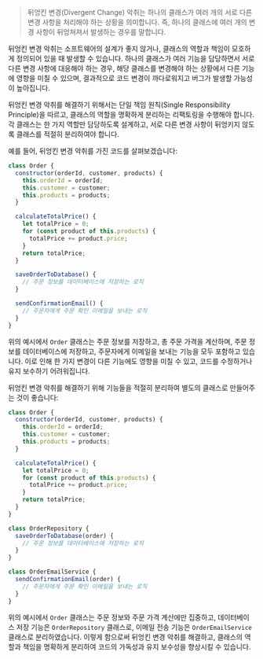 > 뒤엉킨 변경(Divergent Change) 악취는 하나의 클래스가 여러 개의 서로 다른 변경 사항을 처리해야 하는 상황을 의미합니다. 즉, 하나의 클래스에 여러 개의 변경 사항이 뒤엉쳐져서 발생하는 경우를 말합니다.

뒤엉킨 변경 악취는 소프트웨어의 설계가 좋지 않거나, 클래스의 역할과 책임이 모호하게 정의되어 있을 때 발생할 수 있습니다. 하나의 클래스가 여러 기능을 담당하면서 서로 다른 변경 사항에 대응해야 하는 경우, 해당 클래스를 변경해야 하는 상황에서 다른 기능에 영향을 미칠 수 있으며, 결과적으로 코드 변경이 까다로워지고 버그가 발생할 가능성이 높아집니다.

뒤엉킨 변경 악취를 해결하기 위해서는 단일 책임 원칙(Single Responsibility Principle)을 따르고, 클래스의 역할을 명확하게 분리하는 리팩토링을 수행해야 합니다. 각 클래스는 한 가지 역할만 담당하도록 설계하고, 서로 다른 변경 사항이 뒤엉키지 않도록 클래스를 적절히 분리하여야 합니다.

예를 들어, 뒤엉킨 변경 악취를 가진 코드를 살펴보겠습니다:

```js
class Order {
  constructor(orderId, customer, products) {
    this.orderId = orderId;
    this.customer = customer;
    this.products = products;
  }

  calculateTotalPrice() {
    let totalPrice = 0;
    for (const product of this.products) {
      totalPrice += product.price;
    }
    return totalPrice;
  }

  saveOrderToDatabase() {
    // 주문 정보를 데이터베이스에 저장하는 로직
  }

  sendConfirmationEmail() {
    // 주문자에게 주문 확인 이메일을 보내는 로직
  }
}
```

위의 예시에서 `Order` 클래스는 주문 정보를 저장하고, 총 주문 가격을 계산하며, 주문 정보를 데이터베이스에 저장하고, 주문자에게 이메일을 보내는 기능을 모두 포함하고 있습니다. 이로 인해 한 가지 변경이 다른 기능에도 영향을 미칠 수 있고, 코드를 수정하거나 유지 보수하기 어려워집니다.

뒤엉킨 변경 악취를 해결하기 위해 기능들을 적절히 분리하여 별도의 클래스로 만들어주는 것이 좋습니다:

```js
class Order {
  constructor(orderId, customer, products) {
    this.orderId = orderId;
    this.customer = customer;
    this.products = products;
  }

  calculateTotalPrice() {
    let totalPrice = 0;
    for (const product of this.products) {
      totalPrice += product.price;
    }
    return totalPrice;
  }
}

class OrderRepository {
  saveOrderToDatabase(order) {
    // 주문 정보를 데이터베이스에 저장하는 로직
  }
}

class OrderEmailService {
  sendConfirmationEmail(order) {
    // 주문자에게 주문 확인 이메일을 보내는 로직
  }
}
```

위의 예시에서 `Order` 클래스는 주문 정보와 주문 가격 계산에만 집중하고, 데이터베이스 저장 기능은 `OrderRepository` 클래스로, 이메일 전송 기능은 `OrderEmailService` 클래스로 분리하였습니다. 이렇게 함으로써 뒤엉킨 변경 악취를 해결하고, 클래스의 역할과 책임을 명확하게 분리하여 코드의 가독성과 유지 보수성을 향상시킬 수 있습니다.